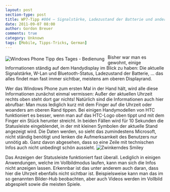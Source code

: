 ```yaml
---
layout: post
section-type: post
title: WP7-Tipp #004 – Signalstärke, Ladezustand der Batterie und andere Infos
date: 2011-09-07 08:00
author: Gordon Breuer
comments: true
category: Unknown
tags: [Mobile, Tipps-Tricks, German]
---
```

<p><img style="margin: 5px 10px 10px 0px; float: left" alt="Windows Phone Tipp des Tages - Bedienung" src="http://anheledirwp.blob.core.windows.net/wordpress/2011/09/bedienung3.png" /></p>  <p>Bisher war man es gewohnt, einige Informationen ständig auf dem Handydisplay im Blick zu haben: Die aktuelle Signalstärke, W-Lan und Bluetooth-Status, Ladezustand der Batterie, … das alles findet man fast immer sichtbar, meistens am oberen Displayrand.</p>  <p>Wer das Windows Phone zum ersten Mal in der Hand hält, wird alle diese Informationen zunächst einmal vermissen: Außer der aktuellen Uhrzeit rechts oben steht dort gar nichts! Natürlich sind die Informationen auch hier abrufbar: Man muss lediglich kurz mit dem Finger auf die Uhrzeit oder woanders am oberen Rand tippen. Bei einigen Handymodellen von HTC funktioniert es besser, wenn man auf das HTC-Logo oben tippt und mit dem Finger ein Stück herunter streicht. In beiden Fällen wird für 10 Sekunden die Statusleiste eingeblendet, in der mit kleinen Symbolen der aktuelle Stand angezeigt wird. Die Daten werden, so sieht das zumindestens Microsoft, nicht ständig benötigt und lenken die Aufmerksamkeit des Benutzers nur unnötig ab. Ganz davon abgesehen, dass so eine Zeile mit technischen Infos auch nicht unbedingt schön aussieht. <img style="border-bottom-style: none; border-left-style: none; border-top-style: none; border-right-style: none" class="wlEmoticon wlEmoticon-winkingsmile" alt="Zwinkerndes Smiley" src="http://anheledirwp.blob.core.windows.net/wordpress/2011/09/wlEmoticon-winkingsmile.png" /></p>  <p>Das Anzeigen der Statusleiste funktioniert fast überall. Lediglich in einigen Anwendungen, welche im Vollbildmodus laufen, kann man sich die Infos nicht anzeigen lassen. Erkennbar ist das unter anderem auch daran, dass hier die Uhrzeit ebenfalls nicht sichtbar ist. Beispielsweise kann man das im so genannten Bilder-Hub beobachten, aber auch Videos werden im Vollbild abgespielt sowie die meisten Spiele.</p>
